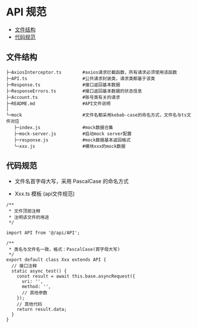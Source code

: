 # API 规范

- <a href='#directory'>文件结构</a>
- <a href='#standard'>代码规范</a>

## <h2 id='directory'>文件结构</h2>

```
├─AxiosInterceptor.ts        #axios请求拦截函数，所有请求必须使用该函数
├─API.ts                     #公共请求封装类，请求类都基于该类
├─Response.ts                #接口返回基本数据
├─ResponseErrors.ts          #接口返回基本数据的状态信息
├─Account.ts                 #账号类有关的请求
├─README.md                  #API文件说明
│
└─mock                       #文件名都采用kebab-case的命名方式，文件名与ts文件对应
   ├─index.js                #mock数据合集
   ├─mock-server.js          #启动mock server配置
   ├─response.js             #mock数据基本返回格式
   └─xxx.js                  #模块xxx的mock数据
```

## <h2 id='standard'>代码规范</h2>

- 文件名首字母大写，采用 PascalCase 的命名方式

- Xxx.ts 模板 (api文件规范)

```
/**
 * 文件顶部注释
 * 注明该文件的用途
 */

import API from '@/api/API';

/**
 * 类名与文件名一致，格式：PascalCase(首字母大写)
 */
export default class Xxx extends API {
  // 接口注释
  static async test() {
    const result = await this.base.asyncRequest({
      uri: '',
      method: '',
      // 其他参数
    });
    // 其他代码
    return result.data;
  }
}
```
